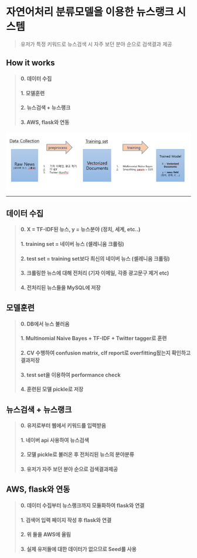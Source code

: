 # 자연어처리 분류모델을 이용한 뉴스랭크 시스템
> 유저가 특정 키워드로 뉴스검색 시 자주 보던 분야 순으로 검색결과 제공

## How it works
> #### 0. 데이터 수집
> #### 1. 모델훈련
> #### 2. 뉴스검색 + 뉴스랭크
> #### 3. AWS, flask와 연동

<img src='img/news_rec.png'>

-----------------

## 데이터 수집
> #### 0. X = TF-IDF된 뉴스, y = 뉴스분야 (정치, 세계, etc..)
> #### 1. training set = 네이버 뉴스 (셀레니움 크롤링)
> #### 2. test set = training set보다 최신의 네이버 뉴스 (셀레니움 크롤링)
> #### 3. 크롤링한 뉴스에 대해 전처리 (기자 이메일, 각종 광고문구 제거 etc)
> #### 4. 전처리된 뉴스들을 MySQL에 저장

## 모델훈련
> #### 0. DB에서 뉴스 불러옴
> #### 1. Multinomial Naive Bayes + TF-IDF + Twitter tagger로 훈련
> #### 2. CV 수행하여 confusion matrix, clf report로 overfitting됬는지 확인하고 결과저장
> #### 3. test set을 이용하여 performance check
> #### 4. 훈련된 모델 pickle로 저장

## 뉴스검색 + 뉴스랭크
> #### 0. 유저로부터 웹에서 키워드를 입력받음	
> #### 1. 네이버 api 사용하여 뉴스검색
> #### 2. 모델 pickle로 불러온 후 전처리된 뉴스의 분야분류
> #### 3. 유저가 자주 보던 분야 순으로 검색결과제공

## AWS, flask와 연동
> #### 0. 데이터 수집부터 뉴스랭크까지 모듈화하여 flask와 연결
> #### 1. 검색어 입력 페이지 작성 후 flask와 연결
> #### 2. 위 둘을 AWS에 올림
> #### 3. 실제 유저들에 대한 데이터가 없으므로 Seed를 사용